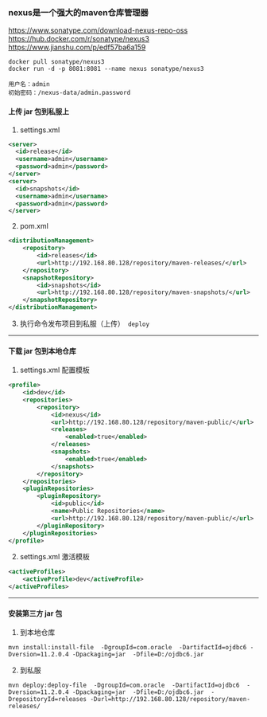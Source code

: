 ### nexus是一个强大的maven仓库管理器

https://www.sonatype.com/download-nexus-repo-oss
https://hub.docker.com/r/sonatype/nexus3
https://www.jianshu.com/p/edf57ba6a159

```
docker pull sonatype/nexus3
docker run -d -p 8081:8081 --name nexus sonatype/nexus3

用户名：admin
初始密码：/nexus-data/admin.password
```



#### 上传 jar 包到私服上

1. settings.xml

```xml
<server>
  <id>release</id>
  <username>admin</username>
  <password>admin</password>
</server>
<server>
  <id>snapshots</id>
  <username>admin</username>
  <password>admin</password>
</server>
```

2. pom.xml

```xml
<distributionManagement>
	<repository>
		<id>releases</id>
		<url>http://192.168.80.128/repository/maven-releases/</url>
	</repository>
	<snapshotRepository>
		<id>snapshots</id>
		<url>http://192.168.80.128/repository/maven-snapshots/</url>
	</snapshotRepository>
</distributionManagement>
```

3. 执行命令发布项目到私服（上传）` deploy`

------

#### 下载 jar 包到本地仓库

1. settings.xml  配置模板

```xml
<profile>
	<id>dev</id>
	<repositories>
		<repository>
			<id>nexus</id>
			<url>http://192.168.80.128/repository/maven-public/</url>
			<releases>
				<enabled>true</enabled>
			</releases>
			<snapshots>
				<enabled>true</enabled>
			</snapshots>
		</repository>
	</repositories>
	<pluginRepositories>
		<pluginRepository>
			<id>public</id>
			<name>Public Repositories</name>
			<url>http://192.168.80.128/repository/maven-public/</url>
		</pluginRepository>
	</pluginRepositories>
</profile>
```

2. settings.xml  激活模板

```xml
<activeProfiles>
	<activeProfile>dev</activeProfile>
</activeProfiles>
```

------

#### 安装第三方 jar 包

1. 到本地仓库

```shell
mvn install:install-file  -DgroupId=com.oracle  -DartifactId=ojdbc6 -Dversion=11.2.0.4 -Dpackaging=jar  -Dfile=D:/ojdbc6.jar
```

2. 到私服

```shell
mvn deploy:deploy-file  -DgroupId=com.oracle  -DartifactId=ojdbc6  -Dversion=11.2.0.4 -Dpackaging=jar  -Dfile=D:/ojdbc6.jar  -DrepositoryId=releases -Durl=http://192.168.80.128/repository/maven-releases/
```

